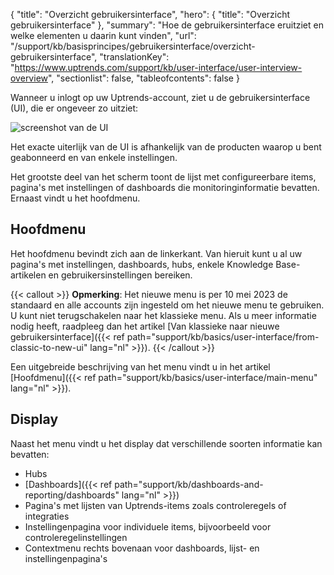 {
  "title": "Overzicht gebruikersinterface",
  "hero": {
    "title": "Overzicht gebruikersinterface"
  },
  "summary": "Hoe de gebruikersinterface eruitziet en welke elementen u daarin kunt vinden",
  "url": "/support/kb/basisprincipes/gebruikersinterface/overzicht-gebruikersinterface",
  "translationKey": "https://www.uptrends.com/support/kb/user-interface/user-interview-overview",
  "sectionlist": false,
  "tableofcontents": false
}


Wanneer u inlogt op uw Uptrends-account, ziet u de gebruikersinterface (UI), die er ongeveer zo uitziet:

![screenshot van de UI](/img/content/UI-overview.min.png)

Het exacte uiterlijk van de UI is afhankelijk van de producten waarop u bent geabonneerd en van enkele instellingen.

Het grootste deel van het scherm toont de lijst met configureerbare items, pagina's met instellingen of dashboards die monitoringinformatie bevatten. Ernaast vindt u het hoofdmenu.

## Hoofdmenu

Het hoofdmenu bevindt zich aan de linkerkant. Van hieruit kunt u al uw pagina's met instellingen, dashboards, hubs, enkele Knowledge Base-artikelen en gebruikersinstellingen bereiken.

{{< callout >}} **Opmerking**: Het nieuwe menu is per 10 mei 2023 de standaard en alle accounts zijn ingesteld om het nieuwe menu te gebruiken. U kunt niet terugschakelen naar het klassieke menu. Als u meer informatie nodig heeft, raadpleeg dan het artikel [Van klassieke naar nieuwe gebruikersinterface]({{< ref path="support/kb/basics/user-interface/from-classic-to-new-ui" lang="nl" >}}). {{< /callout >}}

Een uitgebreide beschrijving van het menu vindt u in het artikel [Hoofdmenu]({{< ref path="support/kb/basics/user-interface/main-menu" lang="nl" >}}).

## Display

Naast het menu vindt u het display dat verschillende soorten informatie kan bevatten:

- Hubs
- [Dashboards]({{< ref path="support/kb/dashboards-and-reporting/dashboards" lang="nl" >}})
- Pagina's met lijsten van Uptrends-items zoals controleregels of integraties
- Instellingenpagina voor individuele items, bijvoorbeeld voor controleregelinstellingen
- Contextmenu rechts bovenaan voor dashboards, lijst- en instellingenpagina's
